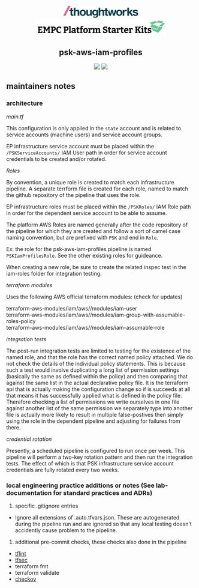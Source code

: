 <div align="center">
	<p>
	<img alt="Thoughtworks Logo" src="https://raw.githubusercontent.com/ThoughtWorks-DPS/static/master/thoughtworks_flamingo_wave.png?sanitize=true" width=200 /><br />
	<img alt="DPS Title" src="https://raw.githubusercontent.com/ThoughtWorks-DPS/static/master/EMPCPlatformStarterKitsImage.png?sanitize=true" width=350/><br />
	<h2>psk-aws-iam-profiles</h2>
	<a href="https://opensource.org/licenses/MIT"><img src="https://img.shields.io/github/license/ThoughtWorks-DPS/lab-iam-profiles"></a> <a href="https://aws.amazon.com"><img src="https://img.shields.io/badge/-deployed-blank.svg?style=social&logo=amazon"></a>
	</p>
</div>

## maintainers notes

### architecture  

_main.tf_  

This configuration is only applied in the `state` account and is related to service accounts (machine users) and service account groups.  

EP infrastructure service account must be placed within the `/PSKServiceAccounts/` IAM User path in order for service account credentials to be created and/or rotated.  

_Roles_  

By convention, a unique role is created to match each infrastructure pipeline. A separate terrform file is created for each role, named to match the github repository of the pipeline that uses the role.  

EP infrastructure roles must be placed within the `/PSKRoles/` IAM Role path in order for the dependent service account to be able to assume.  

The platform AWS Roles are named generally after the code repository of the pipeline for which they are created and follow a sort of camel case naming convention, but are prefixed with `PSK` and end in `Role`.  

Ex: the role for the psk-aws-iam-profiles pipeline is named `PSKIamProfilesRole`. See the other existing roles for guideance.  

When creating a new role, be sure to create the related inspec test in the iam-roles folder for integration testing.  

_terraform modules_  

Uses the following AWS official terraform modules: (check for updates)  

terraform-aws-modules/iam/aws//modules/iam-user  
terraform-aws-modules/iam/aws//modules/iam-group-with-assumable-roles-policy  
terraform-aws-modules/iam/aws//modules/iam-assumable-role  

_integration tests_  

The post-run integration tests are limited to testing for the existence of the named role, and that the role has the correct named policy attached. We do not check the details of the individual policy statements. This is because such a test would involve duplicating a long list of permission settings (basically the same as defined within the policy) and then comparing that against the same list in the actual declarative policy file. It is the terraform api that is actually making the configuration change so if is succeeds at all that means it has successfully applied what is defined in the policy file. Therefore checking a list of permissions we write ourselves in one file against another list of the same permission we separately type into another file is actually more likely to result in multiple false-postives then simply using the role in the dependent pipeline and adjusting for failures from there.  

_credential rotation_  

Presently, a scheduled pipeline is configured to run once per week. This pipeline will perform a two-key rotation pattern and then run the integration tests. The effect of which is that PSK infrastructure service account credentials are fully rotated every two weeks.  

### local engineering practice additions or notes (See lab-documentation for standard practices and ADRs)  

1. specific .gitignore entries

* Ignore all extensions of .auto.tfvars.json. These are autogenerated during the pipeline run and are ignored so that any local testing doesn't accidently cause problem to the pipeline.  

1. additional pre-commit checks, these checks also done in the pipeline

* [tflint](https://github.com/terraform-linters/tflint)
* [tfsec](https://github.com/aquasecurity/tfsec)
* terraform fmt
* terraform validate
* [checkov](https://github.com/bridgecrewio/checkov)
